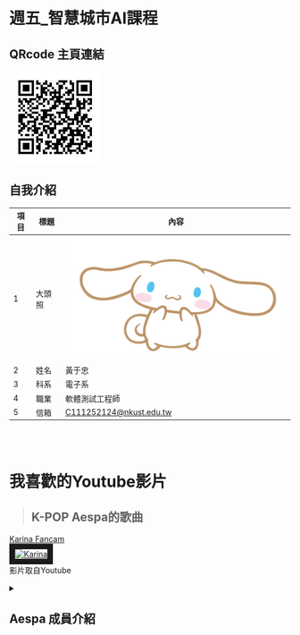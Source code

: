 # 週五_智慧城市AI課程
## QRcode 主頁連結
![QRcode](QRcode.jpg)
## 自我介紹
| 項目 | 標題   | 內容                           |
|------|--------|--------------------------------|
| 1    | 大頭照 | ![大頭照](Cinnamoroll_character.png) |
| 2    | 姓名   | 黃于忠                          |
| 3    | 科系   | 電子系                          |
| 4    | 職業   | 軟體測試工程師                   |
| 5    | 信箱   | C111252124@nkust.edu.tw         |


<br><br>
# 我喜歡的Youtube影片
>## K-POP Aespa的歌曲

<a href ="https://youtu.be/sXeYkw4VE24?si=sWyWu7uBfLYiuMzr" target="_self">Karina Fancam</a><br>
<a href ="https://youtu.be/sXeYkw4VE24?si=sWyWu7uBfLYiuMzr" target="_blank"><img src="https://img.youtube.com/vi/sXeYkw4VE24/sddefault.jpg" alt="Karina" width="720" hieght="360" border="10" /></a>
<br>影片取自Youtube

<details>
<summary>
  
  ## Aespa 成員介紹
  
</summary>

>### Karina
<br>

| 標題   | 內容         |
|-------|--------------|
| 照片   |<img src="Karina.jpg" height=320 width=240> |
| 英文   | Karina      |
| 名字   | 劉知珉       |
| 韓文   | 유지민       |
| 代表色 | <font color=#0000FF>藍色</font>         |

>### Winter
<br>

| 標題   | 內容         |
|-------|--------------|
| 照片   | <img src="Winter.jpg" height=320 width=240> |
| 英文   | Winter      |
| 名字   | 金旼炡       |
| 韓文   | 김민정       |
| 代表色 | 白色         |

>### NingNing
<br>

| 標題   | 內容         |
|-------|--------------|
| 照片   | <img src="Ning.jpg" height=320 width=240> |
| 英文   | NingNing      |
| 名字   | 寧藝卓       |
| 韓文   | 닝이줘       |
| 代表色 | 紫色         |

>### Giselle
<br>

| 標題   | 內容         |
|-------|--------------|
| 照片   | <img src="Giselle.jpg" height=320 width=240> |
| 英文   | Giselle      |
| 名字   | 内永枝利       |
| 韓文   | 김애리       |
| 代表色 | 粉色         |

</details>
